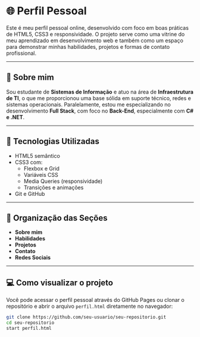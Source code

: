 # 🌐 Perfil Pessoal

Este é meu perfil pessoal online, desenvolvido com foco em boas práticas de HTML5, CSS3 e responsividade. O projeto serve como uma vitrine do meu aprendizado em desenvolvimento web e também como um espaço para demonstrar minhas habilidades, projetos e formas de contato profissional.

---

## 🧑 Sobre mim

Sou estudante de **Sistemas de Informação** e atuo na área de **Infraestrutura de TI**, o que me proporcionou uma base sólida em suporte técnico, redes e sistemas operacionais. Paralelamente, estou me especializando no desenvolvimento **Full Stack**, com foco no **Back-End**, especialmente com **C# e .NET**.

---

## 🚀 Tecnologias Utilizadas

- HTML5 semântico
- CSS3 com:
  - Flexbox e Grid
  - Variáveis CSS
  - Media Queries (responsividade)
  - Transições e animações
- Git e GitHub

---

## 📂 Organização das Seções

- **Sobre mim**
- **Habilidades**
- **Projetos**
- **Contato**
- **Redes Sociais**

---

## 💻 Como visualizar o projeto

Você pode acessar o perfil pessoal através do GitHub Pages ou clonar o repositório e abrir o arquivo `perfil.html` diretamente no navegador:

```bash
git clone https://github.com/seu-usuario/seu-repositorio.git
cd seu-repositorio
start perfil.html
